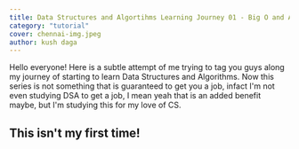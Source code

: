 ```yaml
---
title: Data Structures and Algortihms Learning Journey 01 - Big O and Arrays
category: "tutorial"
cover: chennai-img.jpeg
author: kush daga
---
```


Hello everyone!
Here is a subtle attempt of me trying to tag you guys along my journey of starting to learn Data Structures and Algorithms. Now this series is not something that is guaranteed
to get you a job, infact I'm not even studying DSA to get a job, I mean yeah that is an added benefit maybe, but I'm studying this for my love of CS.

## This isn't my first time!

